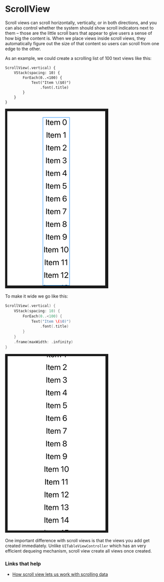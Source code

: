 # ScrollView

Scroll views can scroll horizontally, vertically, or in both directions, and you can also control whether the system should show scroll indicators next to them – those are the little scroll bars that appear to give users a sense of how big the content is. When we place views inside scroll views, they automatically figure out the size of that content so users can scroll from one edge to the other.

As an example, we could create a scrolling list of 100 text views like this:

```
ScrollView(.vertical) {
    VStack(spacing: 10) {
        ForEach(0..<100) {
            Text("Item \($0)")
                .font(.title)
        }
    }
}
```

![](images/9.png)

To make it wide we go like this:

```swift
ScrollView(.vertical) {
    VStack(spacing: 10) {
        ForEach(0..<100) {
            Text("Item \($0)")
                .font(.title)
        }
    }
    .frame(maxWidth: .infinity)
}
```

![](images/10.png)

One important difference with scroll views is that the views you add get created immediately. Unlike `UITableViewController` which has an very efficient dequeing mechanism, scroll view create all views once created.

### Links that help

- [How scroll view lets us work with scrolling data](https://www.hackingwithswift.com/books/ios-swiftui/how-scrollview-lets-us-work-with-scrolling-data)